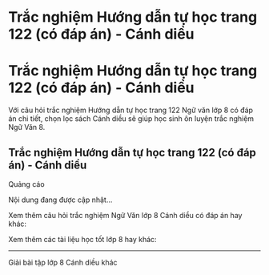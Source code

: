 # Trắc nghiệm Hướng dẫn tự học trang 122 (có đáp án) - Cánh diều

# Trắc nghiệm Hướng dẫn tự học trang 122 (có đáp án) - Cánh diều

Với câu hỏi trắc nghiệm Hướng dẫn tự học trang 122 Ngữ văn lớp 8 có đáp án chi tiết, chọn lọc sách Cánh diều sẽ giúp học sinh ôn luyện trắc nghiệm Ngữ Văn 8.

## Trắc nghiệm Hướng dẫn tự học trang 122 (có đáp án) - Cánh diều

Quảng cáo

Nội dung đang được cập nhật...

Xem thêm câu hỏi trắc nghiệm Ngữ Văn lớp 8 Cánh diều có đáp án hay khác:

Xem thêm các tài liệu học tốt lớp 8 hay khác:

* * *

Giải bài tập lớp 8 Cánh diều khác
